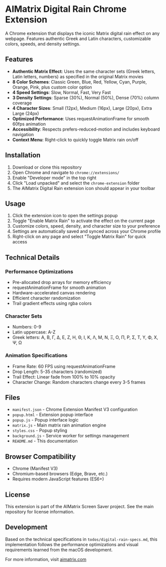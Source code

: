 # AIMatrix Digital Rain Chrome Extension

A Chrome extension that displays the iconic Matrix digital rain effect on any webpage. Features authentic Greek and Latin characters, customizable colors, speeds, and density settings.

## Features

- **Authentic Matrix Effect**: Uses the same character sets (Greek letters, Latin letters, numbers) as specified in the original Matrix movies
- **8 Color Schemes**: Classic Green, Blue, Red, Yellow, Cyan, Purple, Orange, Pink, plus custom color option
- **4 Speed Settings**: Slow, Normal, Fast, Very Fast
- **3 Density Settings**: Sparse (30%), Normal (50%), Dense (70%) column coverage
- **4 Character Sizes**: Small (12px), Medium (16px), Large (20px), Extra Large (24px)
- **Optimized Performance**: Uses requestAnimationFrame for smooth 60fps animation
- **Accessibility**: Respects prefers-reduced-motion and includes keyboard navigation
- **Context Menu**: Right-click to quickly toggle Matrix rain on/off

## Installation

1. Download or clone this repository
2. Open Chrome and navigate to `chrome://extensions/`
3. Enable "Developer mode" in the top right
4. Click "Load unpacked" and select the `chrome-extension` folder
5. The AIMatrix Digital Rain extension icon should appear in your toolbar

## Usage

1. Click the extension icon to open the settings popup
2. Toggle "Enable Matrix Rain" to activate the effect on the current page
3. Customize colors, speed, density, and character size to your preference
4. Settings are automatically saved and synced across your Chrome profile
5. Right-click on any page and select "Toggle Matrix Rain" for quick access

## Technical Details

### Performance Optimizations
- Pre-allocated drop arrays for memory efficiency
- requestAnimationFrame for smooth animation
- Hardware-accelerated canvas rendering
- Efficient character randomization
- Trail gradient effects using rgba colors

### Character Sets
- Numbers: 0-9
- Latin uppercase: A-Z  
- Greek letters: Α, Β, Γ, Δ, Ε, Ζ, Η, Θ, Ι, Κ, Λ, Μ, Ν, Ξ, Ο, Π, Ρ, Σ, Τ, Υ, Φ, Χ, Ψ, Ω

### Animation Specifications
- Frame Rate: 60 FPS using requestAnimationFrame
- Drop Length: 5-35 characters (randomized)
- Trail Effect: Linear fade from 100% to 10% opacity
- Character Change: Random characters change every 3-5 frames

## Files

- `manifest.json` - Chrome Extension Manifest V3 configuration
- `popup.html` - Extension popup interface
- `popup.js` - Popup interface logic
- `matrix.js` - Main matrix rain animation engine
- `styles.css` - Popup styling
- `background.js` - Service worker for settings management
- `README.md` - This documentation

## Browser Compatibility

- Chrome (Manifest V3)
- Chromium-based browsers (Edge, Brave, etc.)
- Requires modern JavaScript features (ES6+)

## License

This extension is part of the AIMatrix Screen Saver project. See the main repository for license information.

## Development

Based on the technical specifications in `todos/digital-rain-specs.md`, this implementation follows the performance optimizations and visual requirements learned from the macOS development.

For more information, visit [aimatrix.com](https://aimatrix.com)
